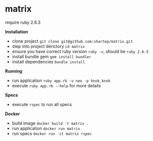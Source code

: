 # matrix

require ruby 2.6.3

**Installation**
- clone project ``git clone git@github.com:shartep/matrix.git``
- step into project derictory ``cd matrix``
- ensure you have correct ruby version ``ruby -v``, should be ``ruby 2.6.3``
- install bundle gem ``gem install bundler``
- install dependencies ``bundle install``

**Running**
- run application ``ruby app.rb -u neo -p knok_knok``
- execute ``ruby app.rb --help`` for more details

**Specs**
- execute ``rspec`` to run all specs

**Docker**
- build image ``docker build -t matrix .``
- run application ``docker run matrix``
- run specs ``docker run -it matrix rspec``

